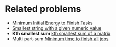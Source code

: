 
Related problems
=================

- [Minimum Initial Energy to Finish Tasks](https://leetcode.com/contest/weekly-contest-216/problems/minimum-initial-energy-to-finish-tasks/)
- [Smallest string with a given numeric value](https://leetcode.com/contest/weekly-contest-216/problems/smallest-string-with-a-given-numeric-value/)
- **Kth smallest sum** [kth smallest sum of a matrix](https://leetcode.com/problems/find-the-kth-smallest-sum-of-a-matrix-with-sorted-rows/)
- Multi part-sum [Minimum time to finish all jobs](https://leetcode.com/problems/find-minimum-time-to-finish-all-jobs/)
